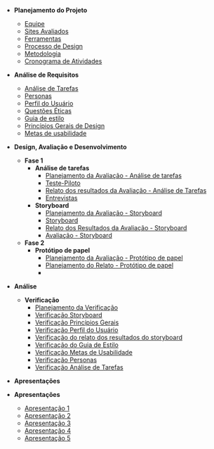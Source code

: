 - **Planejamento do Projeto**
    - [Equipe](planejamentoDoProjeto/equipe.md)
    - [Sites Avaliados](planejamentoDoProjeto/sitesAvaliados.md)
    - [Ferramentas](planejamentoDoProjeto/ferramentas.md)
    - [Processo de Design](planejamentoDoProjeto/processoDesign.md)
    - [Metodologia](planejamentoDoProjeto/metodologias.md)
    - [Cronograma de Atividades](planejamentoDoProjeto/cronogramaAtividades.md)

- **Análise de Requisitos**
    - [Análise de Tarefas](analiseRequisitos/analiseTarefas.md)
    - [Personas](analiseRequisitos/personas.md)
    - [Perfil do Usuário](analiseRequisitos/perfilUsuario.md)
    - [Questões Éticas](analiseRequisitos/questoesEticas.md)
    - [Guia de estilo](analiseRequisitos/guiaEstilo.md)
    - [Princípios Gerais de Design](analiseRequisitos/principios_gerais.md)
    - [Metas de usabilidade](analiseRequisitos/metas_usabilidade.md)

- **Design, Avaliação e Desenvolvimento**
    - **Fase 1** 
        - **Análise de tarefas**
            - [Planejamento da Avaliação - Análise de tarefas](design/Fase1/planejAnaliseTarefas.md)
            - [Teste-Piloto](design/Fase1/testepiloto.md)
            - [Relato dos resultados da Avaliação - Análise de Tarefas](design/Fase1/relatoAvaliacao.md)
            - [Entrevistas](design/Fase1/entrevistas.md)
        - **Storyboard**
            - [Planejamento da Avaliação - Storyboard](design/Fase1/planejStoryboard.md)
            - [Storyboard](design/Fase1/storyboard.md)
            - [Relato dos Resultados da Avaliação - Storyboard](design/Fase1/planejRelatoStory.md)
            - [Avaliação - Storyboard](design/Fase1/avaliacaoStoryboard.md)
    - **Fase 2**
        - **Protótipo de papel**
            - [Planejamento da Avaliação - Protótipo de papel](design/Fase2/planejAvalProt.md)
            - [Planejamento do Relato - Protótipo de papel](design/Fase2/planej_relato_prot_papel.md)
            - 
- **Análise**
    - **Verificação**
        - [Planejamento da Verificação](verificacao/planejamentoVerificacao.md)
        - [Verificação Storyboard](verificacao/verificacao_storyboard.md)
        - [Verificação Princípios Gerais](verificacao/verificacaoPrinGerais.md)
        - [Verificação Perfil do Usuário](verificacao/verificacaoPerfUsuario.md)
        - [Verificação do relato dos resultados do storyboard](verificacao/verificao_resultados_storyboard.md)
        - [Verificação do Guia de Estilo](verificacao/verificacaoGuia.md)
        - [Verificação Metas de Usabilidade](verificacao/verificacao_metas_usabilidade.md)
        - [Verificação Personas](verificacao/verificacao_personas.md)
        - [Verificação Análise de Tarefas](verificacao/verificacao_analise_tarefas.md)


- **Apresentações**
- **Apresentações**
    - [Apresentação 1](apresentacoes/apresentacao1.md)
    - [Apresentação 2](apresentacoes/apresentacao2.md)
    - [Apresentação 3](apresentacoes/apresentacao3.md)
    - [Apresentação 4](apresentacoes/apresentacao4.md)
    - [Apresentação 5](apresentacoes/apresentacao5.md)


